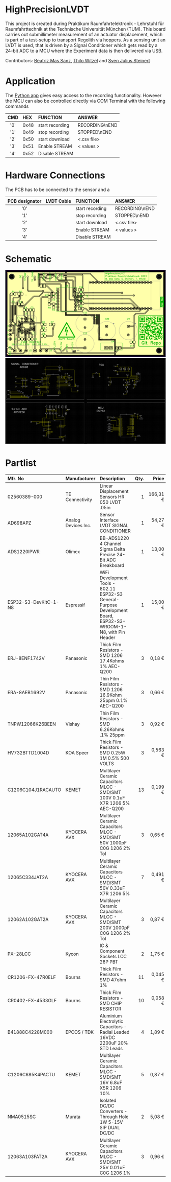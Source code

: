 # HighPrecisionLVDT
This project is created during Praktikum Raumfahrtelektronik - Lehrstuhl für Raumfahrttechnik at the Technische Universität München (TUM).
This board carries out submillimeter measurement of an actuator displacement, which is part of a test-setup to transport Regolith via hoppers.
As a sensing unit an LVDT is used, that is driven by a Signal Conditioner which gets read by a 24-bit ADC to a MCU where the Experiment data is then delivered via USB.

Contributors: [Beatriz Mas Sanz](https://github.com/beatrizmassanz), [Thilo Witzel](https://github.com/TheWisator) and [Sven Julius Steinert](https://github.com/Sven-J-Steinert)

# Application

The [Python app](app/cli.py) gives easy access to the recording functionality. However the MCU can also be controlled directly via COM Terminal with the following commands

| CMD |	HEX | FUNCTION | ANSWER | 
| :---:   | :---   | :---   | :---   |
| '0' |	0x48 | start recording | RECORDING\nEND | 
| '1' |	0x49 | stop recording | STOPPED\nEND | 
| '2' |	0x50 | start download | <.csv file> | 
| '3' |	0x51 | Enable STREAM | < values > | 
| '4' |	0x52 | Disable STREAM |  | 

# Hardware Connections

The PCB has to be connected to the sensor and a 

| PCB designator |	LVDT Cable | FUNCTION | ANSWER | 
| :---:   | :---   | :---   | :---   |
| '0' |	 | start recording | RECORDING\nEND | 
| '1' |	 | stop recording | STOPPED\nEND | 
| '2' |	 | start download | <.csv file> | 
| '3' |	 | Enable STREAM | < values > | 
| '4' |	 | Disable STREAM |  | 

# Schematic
![pcb](doc/pcb.png)
![schematic](doc/schematic.png)

# Partlist

|Mfr. No|Manufacturer|Description|Qty.|Price|
|:----|:----|:----|----:|----:|
|02560389-000|TE Connectivity|Linear Displacement Sensors HR 050 LVDT .05in|1|166,31 €|
|AD698APZ|Analog Devices Inc.|Sensor Interface LVDT SIGNAL CONDITIONER|1|54,27 €|
|ADS1220IPWR|Olimex| BB-ADS1220 4 Channel Sigma Delta Precise 24-Bit ADC Breakboard | 1 | 13,00 €|
|ESP32-S3-DevKitC-1-N8|Espressif|WiFi Development Tools - 802.11 ESP32-S3 General-Purpose Development Board, ESP32-S3-WROOM-1-N8, with Pin Header|1|15,00 €|
|ERJ-8ENF1742V|Panasonic|Thick Film Resistors - SMD 1206 17.4Kohms 1% AEC-Q200|3|0,18 €|
|ERA-8AEB1692V|Panasonic|Thin Film Resistors - SMD 1206 16.9Kohm 25ppm 0.1% AEC-Q200|3|0,66 €|
|TNPW12066K26BEEN|Vishay|Thin Film Resistors - SMD 6.26Kohms .1% 25ppm|3|0,92 €|
|HV732BTTD1004D|KOA Speer|Thick Film Resistors - SMD 0.25W 1M 0.5% 500 VOLTS|3|0,563 €|
|C1206C104J1RACAUTO|KEMET|Multilayer Ceramic Capacitors MLCC - SMD/SMT 100V 0.1uF X7R 1206  5% AEC-Q200|13|0,199 €|
|12065A102GAT4A|KYOCERA AVX|Multilayer Ceramic Capacitors MLCC - SMD/SMT 50V 1000pF C0G 1206 2% Tol|3|0,65 €|
|12065C334JAT2A|KYOCERA AVX|Multilayer Ceramic Capacitors MLCC - SMD/SMT 50V 0.33uF X7R 1206 5%|7|0,491 €|
|12062A102GAT2A|KYOCERA AVX|Multilayer Ceramic Capacitors MLCC - SMD/SMT 200V 1000pF C0G 1206 2% Tol|3|0,87 €|
|PX-28LCC|Kycon|IC & Component Sockets LCC 28P PBT|2|1,75 €|
|CR1206-FX-47R0ELF|Bourns|Thick Film Resistors - SMD 47ohm 1%|11|0,045 €|
|CR0402-FX-4533GLF|Bourns|Thick Film Resistors - SMD CHIP RESISTOR|10|0,058 €|
|B41888C4228M000|EPCOS / TDK|Aluminium Electrolytic Capacitors - Radial Leaded 16VDC 2200uF 20% STD Leads|4|1,89 €|
|C1206C685K4PACTU|KEMET|Multilayer Ceramic Capacitors MLCC - SMD/SMT 16V 6.8uF X5R 1206 10%|5|0,87 €|
|NMA0515SC|Murata|Isolated DC/DC Converters - Through Hole 1W  5-15V SIP DUAL DC/DC|2|5,08 €|
|12063A103FAT2A|KYOCERA AVX|Multilayer Ceramic Capacitors MLCC - SMD/SMT 25V 0.01uF C0G 1206 1%|3|0,96 €|
